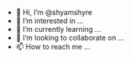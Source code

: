 - 👋 Hi, I’m @shyamshyre
- 👀 I’m interested in ...
- 🌱 I’m currently learning ...
- 💞️ I’m looking to collaborate on ...
- 📫 How to reach me ...

<!---
shyamshyre/shyamshyre is a ✨ special ✨ repository because its `README.md` (this file) appears on your GitHub profile.
You can click the Preview link to take a look at your changes.
--->
